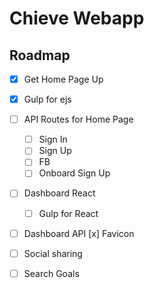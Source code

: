 # Chieve Webapp


## Roadmap
- [x] Get Home Page Up
- [x] Gulp for ejs
- [ ] API Routes for Home Page
	- [ ] Sign In
	- [ ] Sign Up
	- [ ] FB
	- [ ] Onboard Sign Up
- [ ] Dashboard React
	- [ ] Gulp for React
- [ ] Dashboard API
[x] Favicon
- [ ] Social sharing
- [ ] Search Goals

